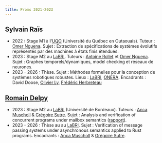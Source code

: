 ```yaml
---
title: Promo 2021-2023
---
```


## Sylvain Raïs

* 2022 : Stage M1 à l'[UQO](https://uqo.ca/) (Université du Québec en Outaouais). Tuteur : [Omer Nguena](https://uqo.ca/profil/ngueom01). Sujet : Extraction de spécifications de systèmes évolutifs représentés par des machines à états finis étendues.
* 2023 : Stage M2 au [LaBRI](https://www.labri.fr/). Tuteurs : [Antoine Rollet](https://www.labri.fr/perso/rollet/) et [Omer Nguena](https://uqo.ca/profil/ngueom01). Sujet : Graphes temporels/dynamiques, model checking et réseaux de neurones.
* 2023 - 2026 : Thèse. Sujet : Méthodes formelles pour la conception de systèmes robotiques robustes. Lieux : [LaBRI](https://www.labri.fr/), [ONERA](https://www.onera.fr/fr). Encadrants : David Doose, [Olivier Ly](https://www.labri.fr/perso/ly/), [Frédéric Herbreteau](https://www.labri.fr/perso/herbrete/)

## [Romain Delpy](https://www.labri.fr/perso/rdelpy/index.html)

* 2023 : Stage M2 au [LaBRI](https://www.labri.fr) (Université de Bordeaux). Tuteurs : [Anca Muscholl](https://www.labri.fr/perso/anca/) & [Grégoire Sutre](https://www.labri.fr/perso/sutre/). Sujet : Analysis and verification of concurrent programs under mailbox semantics ([rapport](https://www.labri.fr/perso/rdelpy/documents/internship.pdf)).
* 2023 - 2026 : Thèse au au [LaBRI](https://www.labri.fr). Sujet : Verification of message passing systems under asynchronous semantics applied to Rust programs. Encadrants : [Anca Muscholl](https://www.labri.fr/perso/anca/) & [Grégoire Sutre](https://www.labri.fr/perso/sutre/).
